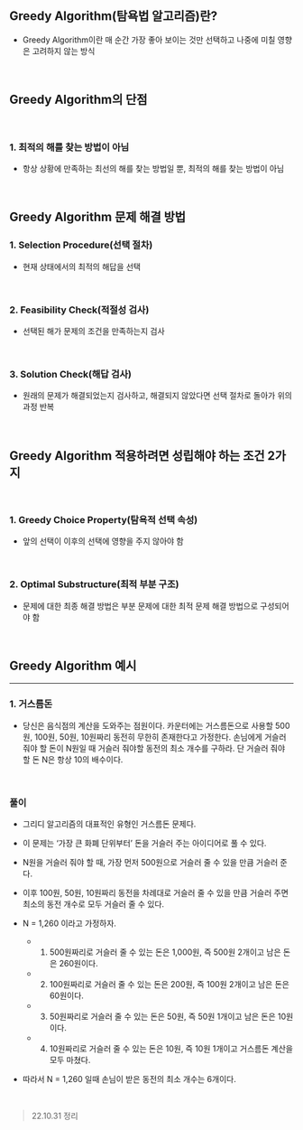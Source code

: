 ## Greedy Algorithm(탐욕법 알고리즘)란?


* Greedy Algorithm이란 매 순간 가장 좋아 보이는 것만 선택하고 나중에 미칠 영향은 고려하지 않는 방식
<br>

## Greedy Algorithm의 단점
<br>

### 1. 최적의 해를 찾는 방법이 아님
* 항상 상황에 만족하는 최선의 해를 찾는 방법일 뿐, 최적의 해를 찾는 방법이 아님
<br>

## Greedy Algorithm 문제 해결 방법

### 1. Selection Procedure(선택 절차)
* 현재 상태에서의 최적의 해답을 선택
<br>

### 2. Feasibility Check(적절성 검사)
* 선택된 해가 문제의 조건을 만족하는지 검사
<br>

### 3. Solution Check(해답 검사)
* 원래의 문제가 해결되었는지 검사하고, 해결되지 않았다면 선택 절차로 돌아가 위의 과정 반복
<br>

## Greedy Algorithm 적용하려면 성립해야 하는 조건 2가지
<br>

### 1. Greedy Choice Property(탐욕적 선택 속성)
* 앞의 선택이 이후의 선택에 영향을 주지 않아야 함
<br>

### 2. Optimal Substructure(최적 부분 구조)
* 문제에 대한 최종 해결 방법은 부분 문제에 대한 최적 문제 해결 방법으로 구성되어야 함
<br>

## Greedy Algorithm 예시
<hr>

### 1. 거스름돈
* 당신은 음식점의 계산을 도와주는 점원이다. 카운터에는 거스름돈으로 사용할 500원, 100원, 50원, 10원짜리 동전히 무한히 존재한다고 가정한다. 손님에게 거슬러 줘야 할 돈이 N원일 때 거슬러 줘야할 동전의 최소 개수를 구하라. 단 거슬러 줘야 할 돈 N은 항상 10의 배수이다.
<br>

 

### 풀이
 

* 그리디 알고리즘의 대표적인 유형인 거스름돈 문제다.

* 이 문제는 ‘가장 큰 화폐 단위부터’ 돈을 거슬러 주는 아이디어로 풀 수 있다.

* N원을 거슬러 줘야 할 때, 가장 먼저 500원으로 거슬러 줄 수 있을 만큼 거슬러 준다.

* 이후 100원, 50원, 10원짜리 동전을 차례대로 거슬러 줄 수 있을 만큼 거슬러 주면 최소의 동전 개수로 모두 거슬러 줄 수 있다.

 

* N = 1,260 이라고 가정하자.

 

  * 1.  500원짜리로 거슬러 줄 수 있는 돈은 1,000원, 즉 500원 2개이고 남은 돈은 260원이다.

  * 2. 100원짜리로 거슬러 줄 수 있는 돈은 200원, 즉 100원 2개이고 남은 돈은 60원이다.

  * 3. 50원짜리로 거슬러 줄 수 있는 돈은 50원, 즉 50원 1개이고 남은 돈은 10원이다.

  * 4. 10원짜리로 거슬러 줄 수 있는 돈은 10원, 즉 10원 1개이고 거스름돈 계산을 모두 마쳤다.

 

* 따라서 N = 1,260 일때 손님이 받은 동전의 최소 개수는 6개이다.
<br>


> 22.10.31 정리
